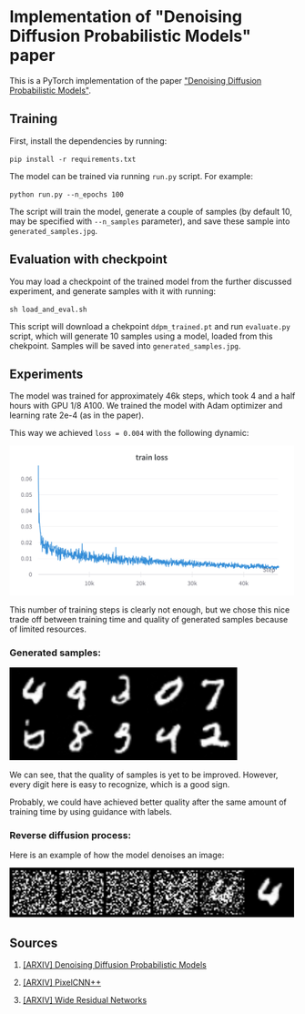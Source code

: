 # Implementation of "Denoising Diffusion Probabilistic Models" paper

This is a PyTorch implementation of the paper ["Denoising Diffusion Probabilistic Models"](https://arxiv.org/abs/2006.11239).

## Training

First, install the dependencies by running:

`pip install -r requirements.txt`

The model can be trained via running `run.py` script. For example:

`python run.py --n_epochs 100`

The script will train the model, generate a couple of samples (by default 10, may be specified with `--n_samples` parameter), and save these sample into `generated_samples.jpg`.

## Evaluation with checkpoint

You may load a checkpoint of the trained model from the further discussed experiment, and generate samples with it with running:

`sh load_and_eval.sh`

This script will download a chekpoint `ddpm_trained.pt` and run `evaluate.py` script, which will generate 10 samples using a model, loaded from this chekpoint. Samples will be saved into `generated_samples.jpg`.

## Experiments

The model was trained for approximately 46k steps, which took 4 and a half hours with GPU 1/8 A100. We trained the model with Adam optimizer and learning rate 2e-4 (as in the paper).

This way we achieved `loss = 0.004` with the following dynamic:

<img src="pics/train loss.png" width="500" />

This number of training steps is clearly not enough, but we chose this nice trade off between training time and quality of generated samples because of limited resources.

### Generated samples:

<img src="pics/generated samples.png" width="400"/>

We can see, that the quality of samples is yet to be improved. However, every digit here is easy to recognize, which is a good sign.

Probably, we could have achieved better quality after the same amount of training time by using guidance with labels.

### Reverse diffusion process:

Here is an example of how the model denoises an image:

<img src="pics/reverse process.png" width="500"/>

## Sources

1. [[ARXIV] Denoising Diffusion Probabilistic Models](https://arxiv.org/abs/2006.11239)

2. [[ARXIV] PixelCNN++](https://arxiv.org/abs/1701.05517)

3. [[ARXIV] Wide Residual Networks](https://arxiv.org/abs/1605.07146)
